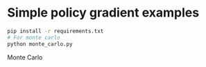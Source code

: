 # Simple policy gradient examples

```bash
pip install -r requirements.txt
# For monte carlo
python monte_carlo.py
```

Monte Carlo
